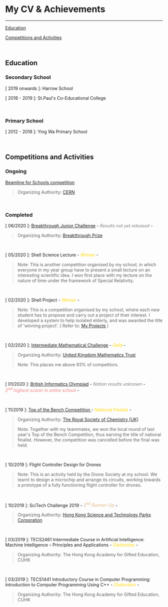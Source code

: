 # My CV & Achievements
---

<a href='#education'>Education</a>

<a href='#comp'>Competitions and Activities</a>

<br/>

<h2 id='education'>Education</h2>

### Secondary School

[ 2019 onwards ]:	Harrow School

[ 2018 - 2019 ]: 		St.Paul's Co-Educational College

<br/>

### Primary School

[ 2012 - 2018 ]: 		Ying Wa Primary School

<br/>

<h2 id='comp'>Competitions and Activities</h2>

### Ongoing

[Beamline for Schools competition](https://beamlineforschools.cern)

> Organizing Authority: <a href='https://home.cern/'>CERN</a>

<br/>

### Completed

[ 06/2020 ]: 		<a href='https://breakthroughjuniorchallenge.org/'>Breakthrough Junior Challenge</a> - <a style='color: grey'>_Results not yet released_</a> -

> Organizing Authority: <a href='https://breakthroughprize.org/'>Breakthrough Prize</a>

<br/>

[ 05/2020 ]: 		Shell Science Lecture - <a style='color: gold'>_Winner_</a> -

> Note: This is another competition organised by my school, in which everyone in my year group have to present a small lecture on an interesting scientific idea. I won first place with my lecture on the nature of time under the framework of Special Relativity.

<br/>

[ 02/2020 ]: 		Shell Project - <a style='color: gold'>_Winner_</a> -

> Note: This is a competition organised by my school, where each new student has to propose and carry out a project of their interest. I developed a system to help isolated elderly, and was awarded the title of 'winning project'. ( Refer to: [My Projects](projects/index.html) )

<br/>

[ 02/2020 ]:		<a href='https://www.ukmt.org.uk/competitions/solo/intermediate-mathematical-challenge'>Intermediate Mathematical Challenge</a> - <a style='color: gold'>_Gold_</a> -

>  Organizing Authority: <a href='https://www.ukmt.org.uk/'>United Kingdom Mathematics Trust</a>
>
> Note: This places me above 93% of competitors.

<br/>

[ 01/2020 ]:		<a href='https://www.olympiad.org.uk/'>British Informatics Olympiad</a> - <a style='color: grey'>_Nation results unknown_</a> - <a style='color: lightcoral'>_2<sup>nd</sup> highest scorer in entire school_</a> - 

<br/>

[ 11/2019 ]:		<a href='https://edu.rsc.org/enrichment/top-of-the-bench'>Top of the Bench Competition </a> - <a style='color: gold'>_National Finalist_</a> -

> Organizing Authority: <a href='https://www.rsc.org/'>The Royal Society of Chemistry (UK)</a>
>
> Note: Together with my teammates, we won the local round of last year's Top of the Bench Competition, thus earning the title of national finalist. However, the competition was cancelled before the final was held.

<br/>

[ 10/2019 ]:		Flight Controller Design for Drones

>Note: This is an activity held by the Drone Society at my school. We learnt to design a microchip and arrange its circuits, working towards a prototype of a fully functioning flight controller for drones.

<br/>

[ 10/2019 ]:		SciTech Challenge 2019 - <a style='color: burlywood'>_2<sup>nd</sup> Runner-Up_</a> -

> Organizing Authority: <a href='https://www.hkstp.org/'>Hong Kong Science and Technology Parks Corporation</a>

<br/>

[ 03/2019 ]:		TECS2461 Intermediate Course in Artificial Intelligence: Machine Intelligence – Principles and Applications - <a style='color: gold'>_Distinction_</a> -

>  Organizing Authority: The Hong Kong Academy for Gifted Education, CUHK
>

<br/>

[ 03/2019 ]:		 TECS1441 Introductory Course in Computer Programming: Introduction to Computer Programming Using C++ - <a style='color: gold'>_Distinction_</a> -

>  Organizing Authority: The Hong Kong Academy for Gifted Education, CUHK

<br/>